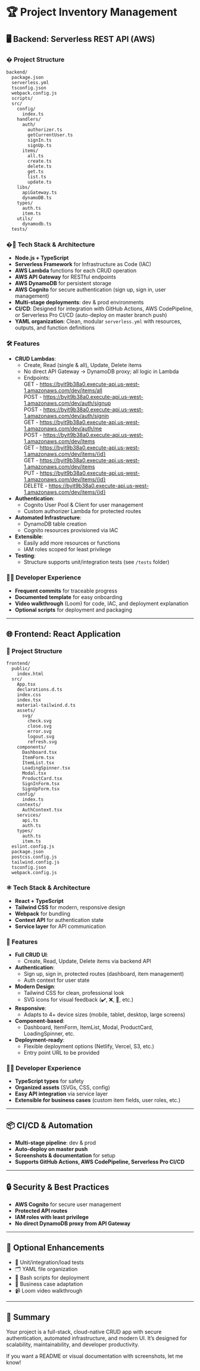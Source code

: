 # 🏆 Project Inventory Management

## 🖥️ Backend: Serverless REST API (AWS)

### � Project Structure

```
backend/
  package.json
  serverless.yml
  tsconfig.json
  webpack.config.js
  scripts/
  src/
    config/
      index.ts
    handlers/
      auth/
        authorizer.ts
        getCurrentUser.ts
        signIn.ts
        signUp.ts
      items/
        all.ts
        create.ts
        delete.ts
        get.ts
        list.ts
        update.ts
    libs/
      apiGateway.ts
      dynamoDB.ts
    types/
      auth.ts
      item.ts
    utils/
      dynamodb.ts
  tests/
```

### �🚀 Tech Stack & Architecture

- **Node.js + TypeScript**
- **Serverless Framework** for Infrastructure as Code (IAC)
- **AWS Lambda** functions for each CRUD operation
- **AWS API Gateway** for RESTful endpoints
- **AWS DynamoDB** for persistent storage
- **AWS Cognito** for secure authentication (sign up, sign in, user management)
- **Multi-stage deployments**: dev & prod environments
- **CI/CD**: Designed for integration with GitHub Actions, AWS CodePipeline, or Serverless Pro CI/CD (auto-deploy on master branch push)
- **YAML organization**: Clean, modular `serverless.yml` with resources, outputs, and function definitions

### 🛠️ Features

- **CRUD Lambdas**:
  - Create, Read (single & all), Update, Delete items
  - No direct API Gateway → DynamoDB proxy; all logic in Lambda
  - Endpoints:<br/>
    GET - https://byit9b38a0.execute-api.us-west-1.amazonaws.com/dev/items/all<br/>
    POST - https://byit9b38a0.execute-api.us-west-1.amazonaws.com/dev/auth/signup<br/>
    POST - https://byit9b38a0.execute-api.us-west-1.amazonaws.com/dev/auth/signin<br/>
    GET - https://byit9b38a0.execute-api.us-west-1.amazonaws.com/dev/auth/me<br/>
    POST - https://byit9b38a0.execute-api.us-west-1.amazonaws.com/dev/items<br/>
    GET - https://byit9b38a0.execute-api.us-west-1.amazonaws.com/dev/items/{id}<br/>
    GET - https://byit9b38a0.execute-api.us-west-1.amazonaws.com/dev/items<br/>
    PUT - https://byit9b38a0.execute-api.us-west-1.amazonaws.com/dev/items/{id}<br/>
    DELETE - https://byit9b38a0.execute-api.us-west-1.amazonaws.com/dev/items/{id}<br/>
- **Authentication**:
  - Cognito User Pool & Client for user management
  - Custom authorizer Lambda for protected routes
- **Automated Infrastructure**:
  - DynamoDB table creation
  - Cognito resources provisioned via IAC
- **Extensible**:
  - Easily add more resources or functions
  - IAM roles scoped for least privilege
- **Testing**:
  - Structure supports unit/integration tests (see `/tests` folder)

### 🧑‍💻 Developer Experience

- **Frequent commits** for traceable progress
- **Documented template** for easy onboarding
- **Video walkthrough** (Loom) for code, IAC, and deployment explanation
- **Optional scripts** for deployment and packaging

---

## 🌐 Frontend: React Application

### 📂 Project Structure

```
frontend/
  public/
    index.html
  src/
    App.tsx
    declarations.d.ts
    index.css
    index.tsx
    material-tailwind.d.ts
    assets/
      svg/
        check.svg
        close.svg
        error.svg
        logout.svg
        refresh.svg
    components/
      Dashboard.tsx
      ItemForm.tsx
      ItemList.tsx
      LoadingSpinner.tsx
      Modal.tsx
      ProductCard.tsx
      SignInForm.tsx
      SignUpForm.tsx
    config/
      index.ts
    contexts/
      AuthContext.tsx
    services/
      api.ts
      auth.ts
    types/
      auth.ts
      item.ts
  eslint.config.js
  package.json
  postcss.config.js
  tailwind.config.js
  tsconfig.json
  webpack.config.js
```

### ⚛️ Tech Stack & Architecture

- **React + TypeScript**
- **Tailwind CSS** for modern, responsive design
- **Webpack** for bundling
- **Context API** for authentication state
- **Service layer** for API communication

### 🎨 Features

- **Full CRUD UI**:
  - Create, Read, Update, Delete items via backend API
- **Authentication**:
  - Sign up, sign in, protected routes (dashboard, item management)
  - Auth context for user state
- **Modern Design**:
  - Tailwind CSS for clean, professional look
  - SVG icons for visual feedback (✔️, ❌, 🔄, etc.)
- **Responsive**:
  - Adapts to 4+ device sizes (mobile, tablet, desktop, large screens)
- **Component-based**:
  - Dashboard, ItemForm, ItemList, Modal, ProductCard, LoadingSpinner, etc.
- **Deployment-ready**:
  - Flexible deployment options (Netlify, Vercel, S3, etc.)
  - Entry point URL to be provided

### 🧑‍💻 Developer Experience

- **TypeScript types** for safety
- **Organized assets** (SVGs, CSS, config)
- **Easy API integration** via service layer
- **Extensible for business cases** (custom item fields, user roles, etc.)

---

## 📦 CI/CD & Automation

- **Multi-stage pipeline**: dev & prod
- **Auto-deploy on master push**
- **Screenshots & documentation** for setup
- **Supports GitHub Actions, AWS CodePipeline, Serverless Pro CI/CD**

---

## 🔒 Security & Best Practices

- **AWS Cognito** for secure user management
- **Protected API routes**
- **IAM roles with least privilege**
- **No direct DynamoDB proxy from API Gateway**

---

## 📝 Optional Enhancements

- 🧪 Unit/integration/load tests
- 🗂️ YAML file organization
- 🐚 Bash scripts for deployment
- 🏢 Business case adaptation
- 📹 Loom video walkthrough

---

## 🏁 Summary

Your project is a full-stack, cloud-native CRUD app with secure authentication, automated infrastructure, and modern UI. It’s designed for scalability, maintainability, and developer productivity.

If you want a README or visual documentation with screenshots, let me know!
